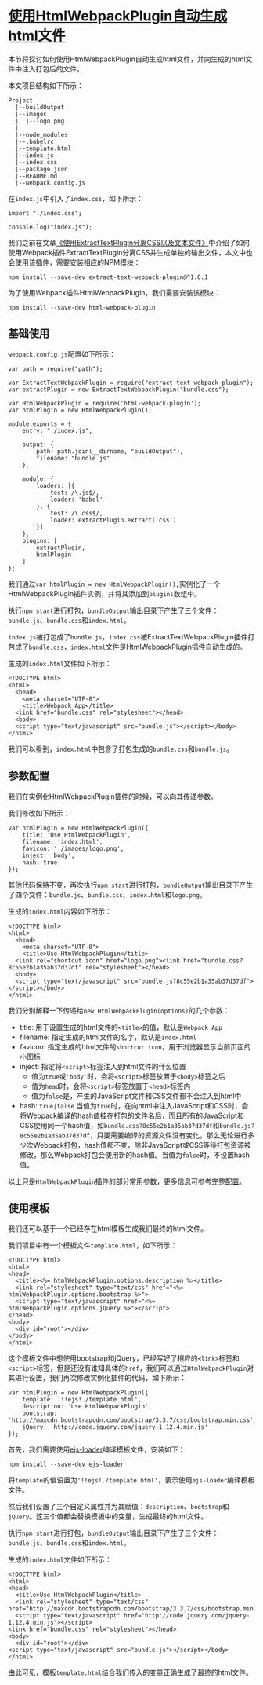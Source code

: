 # [使用HtmlWebpackPlugin自动生成html文件](https://github.com/iSpring/babel-webpack-react-redux-tutorials/blob/master/tutorials/use-html-webpack-plugin/README.md)

本节将探讨如何使用HtmlWebpackPlugin自动生成html文件，并向生成的html文件中注入打包后的文件。

本文项目结构如下所示：
```
Project
  |--buildOutput
  |--images
  |  |--logo.png
  |
  |--node_modules
  |--.babelrc
  |--template.html
  |--index.js
  |--index.css
  |--package.json
  |--README.md
  |--webpack.config.js
```

在`index.js`中引入了`index.css`，如下所示：
```
import "./index.css";

console.log("index.js");
```

我们之前在文章[《使用ExtractTextPlugin分离CSS以及文本文件》](https://github.com/iSpring/babel-webpack-react-redux-tutorials/blob/master/tutorials/use-extract-text-webpack-plugin/README.md)中介绍了如何使用Webpack插件ExtractTextPlugin分离CSS并生成单独的输出文件，本文中也会使用该插件，需要安装相应的NPM模块：
```
npm install --save-dev extract-text-webpack-plugin@^1.0.1
```

为了使用Webpack插件HtmlWebpackPlugin，我们需要安装该模块：
```
npm install --save-dev html-webpack-plugin
```

## 基础使用

`webpack.config.js`配置如下所示：
```
var path = require("path");

var ExtractTextWebpackPlugin = require("extract-text-webpack-plugin");
var extractPlugin = new ExtractTextWebpackPlugin("bundle.css");

var HtmlWebpackPlugin = require('html-webpack-plugin');
var htmlPlugin = new HtmlWebpackPlugin();

module.exports = {
    entry: "./index.js",

    output: {
        path: path.join(__dirname, "buildOutput"),
        filename: "bundle.js"
    },

    module: {
        loaders: [{
            test: /\.js$/,
            loader: 'babel'
        }, {
            test: /\.css$/,
            loader: extractPlugin.extract('css')
        }]
    },
    plugins: [
        extractPlugin,
        htmlPlugin
    ]
};
```

我们通过`var htmlPlugin = new HtmlWebpackPlugin();`实例化了一个HtmlWebpackPlugin插件实例，并将其添加到`plugins`数组中。

执行`npm start`进行打包，`bundleOutput`输出目录下产生了三个文件：`bundle.js`、`bundle.css`和`index.html`。

`index.js`被打包成了`bundle.js`，`index.css`被ExtractTextWebpackPlugin插件打包成了`bundle.css`，`index.html`文件是HtmlWebpackPlugin插件自动生成的。

生成的`index.html`文件如下所示：
```
<!DOCTYPE html>
<html>
  <head>
    <meta charset="UTF-8">
    <title>Webpack App</title>
  <link href="bundle.css" rel="stylesheet"></head>
  <body>
  <script type="text/javascript" src="bundle.js"></script></body>
</html>
```

我们可以看到，`index.html`中包含了打包生成的`bundle.css`和`bundle.js`。

## 参数配置
我们在实例化HtmlWebpackPlugin插件的时候，可以向其传递参数。

我们修改如下所示：
```
var htmlPlugin = new HtmlWebpackPlugin({
    title: 'Use HtmlWebpackPlugin',
    filename: 'index.html',
    favicon: './images/logo.png',
    inject: 'body',
    hash: true
});
```

其他代码保持不变，再次执行`npm start`进行打包，`bundleOutput`输出目录下产生了四个文件：`bundle.js`、`bundle.css`、`index.html`和`logo.png`。

生成的`index.html`内容如下所示：
```
<!DOCTYPE html>
<html>
  <head>
    <meta charset="UTF-8">
    <title>Use HtmlWebpackPlugin</title>
  <link rel="shortcut icon" href="logo.png"><link href="bundle.css?8c55e2b1a35ab37d37df" rel="stylesheet"></head>
  <body>
  <script type="text/javascript" src="bundle.js?8c55e2b1a35ab37d37df"></script></body>
</html>
```

我们分别解释一下传递给`new HtmlWebpackPlugin(options)`的几个参数：

 - title: 用于设置生成的html文件的`<title>`的值，默认是`Webpack App`
 - filename: 指定生成的html文件的名字，默认是`index.html`
 - favicon: 指定生成的html文件的`shortcut icon`，用于浏览器显示当前页面的小图标
 - inject: 指定将`<script>`标签注入到html文件的什么位置
   - 值为`true`或`'body'`时，会将`<script>`标签放置于`<body>`标签之后
   - 值为`head`时，会将`<script>`标签放置于`<head>`标签内
   - 值为`false`是，产生的JavaScript文件和CSS文件都不会注入到html中
 - hash: `true|false` 当值为`true`时，在向html中注入JavaScript和CSS时，会将Webpack编译的hash值挂在打包的文件名后，而且所有的JavaScript和CSS使用同一个hash值，如`bundle.css?8c55e2b1a35ab37d37df`和`bundle.js?8c55e2b1a35ab37d37df`，只要需要编译的资源文件没有变化，那么无论进行多少次Webpack打包，hash值都不变，除非JavaScript或CSS等待打包资源被修改，那么Webpack打包会使用新的hash值。当值为`false`时，不设置hash值。

 以上只是`HtmlWebpackPlugin`插件的部分常用参数，更多信息可参考[完整配置](https://github.com/jantimon/html-webpack-plugin#configuration)。


## 使用模板
我们还可以基于一个已经存在html模板生成我们最终的html文件。

我们项目中有一个模板文件`template.html`，如下所示：
```
<!DOCTYPE html>
<html>
<head>
  <title><%= htmlWebpackPlugin.options.description %></title>
  <link rel="stylesheet" type="text/css" href="<%= htmlWebpackPlugin.options.bootstrap %>">
  <script type="text/javascript" href="<%= htmlWebpackPlugin.options.jQuery %>"></script>
</head>
<body>
  <div id="root"></div>
</body>
</html>
```

这个模板文件中想使用bootstrap和jQuery，已经写好了相应的`<link>`标签和`<script>`标签，但是还没有谁知具体的`href`，我们可以通过`HtmlWebpackPlugin`对其进行设置，我们再次修改实例化插件的代码，如下所示：
```
var htmlPlugin = new HtmlWebpackPlugin({
    template: '!!ejs!./template.html',
    description: 'Use HtmlWebpackPlugin',
    bootstrap: 'http://maxcdn.bootstrapcdn.com/bootstrap/3.3.7/css/bootstrap.min.css',
    jQuery: 'http://code.jquery.com/jquery-1.12.4.min.js'
});
```

首先，我们需要使用[ejs-loader](https://github.com/okonet/ejs-loader)编译模板文件，安装如下：
```
npm install --save-dev ejs-loader
```

将`template`的值设置为`'!!ejs!./template.html'`，表示使用`ejs-loader`编译模板文件。

然后我们设置了三个自定义属性并为其赋值：`description`、`bootstrap`和`jQuery`。这三个值都会替换模板中的变量，生成最终的html文件。

执行`npm start`进行打包，`bundleOutput`输出目录下产生了三个文件：`bundle.js`、`bundle.css`和`index.html`。

生成的`index.html`文件如下所示：
```
<!DOCTYPE html>
<html>
<head>
  <title>Use HtmlWebpackPlugin</title>
  <link rel="stylesheet" type="text/css" href="http://maxcdn.bootstrapcdn.com/bootstrap/3.3.7/css/bootstrap.min.css">
  <script type="text/javascript" href="http://code.jquery.com/jquery-1.12.4.min.js"></script>
<link href="bundle.css" rel="stylesheet"></head>
<body>
  <div id="root"></div>
<script type="text/javascript" src="bundle.js"></script></body>
</html>
```

由此可见，模板`template.html`结合我们传入的变量正确生成了最终的html文件。